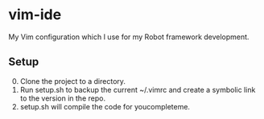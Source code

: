 # vim-ide
My Vim configuration which I use for my Robot framework development.

## Setup
0. Clone the project to a directory.
0. Run setup.sh to backup the current ~/.vimrc and create a symbolic link to the version in the repo.
0. setup.sh will compile the code for youcompleteme.
